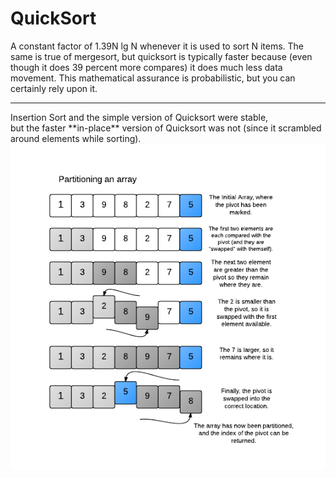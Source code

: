 # QuickSort

A constant factor of 1.39N lg N whenever it is used to sort N items. The same is true
of mergesort, but quicksort is typically faster because (even though it does 39 percent
more compares) it does much less data movement. This mathematical assurance is
probabilistic, but you can certainly rely upon it.
<hr>
Insertion Sort and the simple version of Quicksort were stable, <br> 
but the faster **in-place** version of Quicksort was not (since it scrambled around elements while sorting).

<img src="./quicksort.png">
